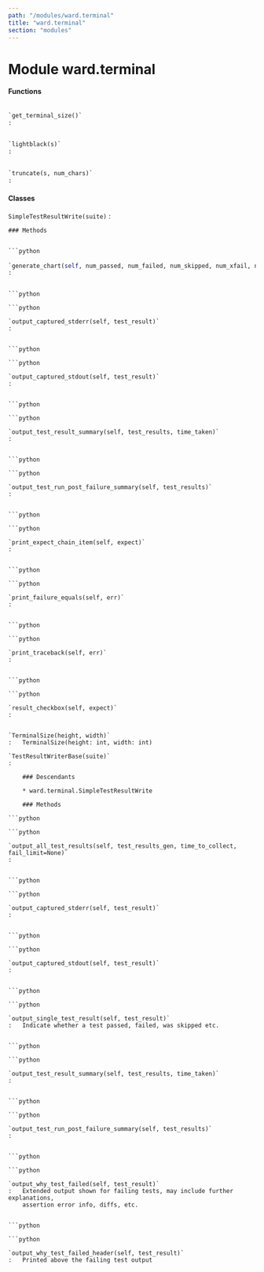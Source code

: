 ```yaml
---
path: "/modules/ward.terminal"
title: "ward.terminal"
section: "modules"
---
```


Module ward.terminal
====================

#### Functions

```python
    
`get_terminal_size()`
:   
```

```python
    
`lightblack(s)`
:   
```

```python
    
`truncate(s, num_chars)`
:   
```

#### Classes

`SimpleTestResultWrite(suite)`
:   

    ### Methods

```python

```python
    
`generate_chart(self, num_passed, num_failed, num_skipped, num_xfail, num_unexp)`
:   
```

```

```python

```python
    
`output_captured_stderr(self, test_result)`
:   
```

```

```python

```python
    
`output_captured_stdout(self, test_result)`
:   
```

```

```python

```python
    
`output_test_result_summary(self, test_results, time_taken)`
:   
```

```

```python

```python
    
`output_test_run_post_failure_summary(self, test_results)`
:   
```

```

```python

```python
    
`print_expect_chain_item(self, expect)`
:   
```

```

```python

```python
    
`print_failure_equals(self, err)`
:   
```

```

```python

```python
    
`print_traceback(self, err)`
:   
```

```

```python

```python
    
`result_checkbox(self, expect)`
:   
```

```

`TerminalSize(height, width)`
:   TerminalSize(height: int, width: int)

`TestResultWriterBase(suite)`
:   

    ### Descendants

    * ward.terminal.SimpleTestResultWrite

    ### Methods

```python

```python
    
`output_all_test_results(self, test_results_gen, time_to_collect, fail_limit=None)`
:   
```

```

```python

```python
    
`output_captured_stderr(self, test_result)`
:   
```

```

```python

```python
    
`output_captured_stdout(self, test_result)`
:   
```

```

```python

```python
    
`output_single_test_result(self, test_result)`
:   Indicate whether a test passed, failed, was skipped etc.
```

```

```python

```python
    
`output_test_result_summary(self, test_results, time_taken)`
:   
```

```

```python

```python
    
`output_test_run_post_failure_summary(self, test_results)`
:   
```

```

```python

```python
    
`output_why_test_failed(self, test_result)`
:   Extended output shown for failing tests, may include further explanations,
    assertion error info, diffs, etc.
```

```

```python

```python
    
`output_why_test_failed_header(self, test_result)`
:   Printed above the failing test output
```

```